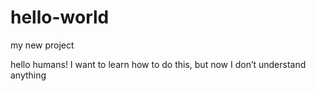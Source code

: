 # hello-world
my new project

hello humans!
I want to learn how to do this, but now I don’t understand anything
